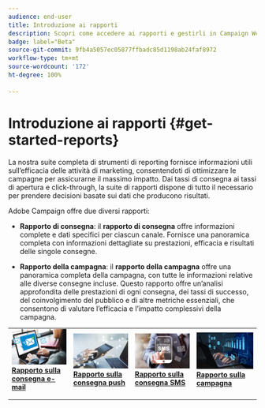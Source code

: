 ```yaml
---
audience: end-user
title: Introduzione ai rapporti
description: Scopri come accedere ai rapporti e gestirli in Campaign Web
badge: label="Beta"
source-git-commit: 9fb4a5057ec05877ffbadc85d1198ab24faf8972
workflow-type: tm+mt
source-wordcount: '172'
ht-degree: 100%

---
```


# Introduzione ai rapporti {#get-started-reports}

La nostra suite completa di strumenti di reporting fornisce informazioni utili sull’efficacia delle attività di marketing, consentendoti di ottimizzare le campagne per assicurarne il massimo impatto. Dai tassi di consegna ai tassi di apertura e click-through, la suite di rapporti dispone di tutto il necessario per prendere decisioni basate sui dati che producono risultati.

Adobe Campaign offre due diversi rapporti:

* **Rapporto di consegna**: il **rapporto di consegna** offre informazioni complete e dati specifici per ciascun canale. Fornisce una panoramica completa con informazioni dettagliate su prestazioni, efficacia e risultati delle singole consegne.

* **Rapporto della campagna**: il **rapporto della campagna** offre una panoramica completa della campagna, con tutte le informazioni relative alle diverse consegne incluse. Questo rapporto offre un’analisi approfondita delle prestazioni di ogni consegna, dei tassi di successo, del coinvolgimento del pubblico e di altre metriche essenziali, che consentono di valutare l’efficacia e l’impatto complessivi della campagna.



<table style="table-layout:fixed"><tr style="border: 0;">
<td>
<a href="email-report.md">
<img alt="Lead" src="assets/do-not-localize/email_report.jpeg">
</a>
<div><a href="email-report.md"><strong>Rapporto sulla consegna e-mail</strong>
</div>
<p>
</td>
<td>
<a href="push-report.md">
<img alt="Non frequente" src="assets/do-not-localize/push_report.jpeg">
</a>
<div>
<a href="push-report.md"><strong> Rapporto sulla consegna push<strong></strong></a>
</div>
<p></td>
<td>
<a href="sms-report.md">
<img alt="Convalida" src="assets/do-not-localize/sms_report.png">
</a>
<div>
<a href="sms-report.md"><strong> Rapporto sulla consegna SMS</strong></a>
</div>
<p>
</td>
<td>
<a href="campaign-reports.md">
<img alt="Convalida" src="assets/do-not-localize/campaign_report.jpeg">
</a>
<div>
<a href="campaign-reports.md"><strong>Rapporto sulla campagna</strong></a>
</div>
<p>
</td>
</tr></table>

